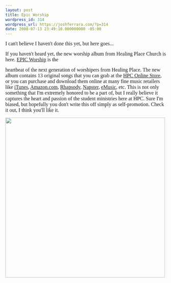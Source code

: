 ```yaml
---
layout: post
title: Epic Worship
wordpress_id: 314
wordpress_url: https://joshferrara.com/?p=314
date: 2008-07-13 23:49:10.000000000 -05:00
---
```

<span style="font-family: Times New Roman; font-size: small;"><span style="font-size: 12pt;">I can't believe I haven't done this yet, but here goes...</span></span>

<span style="font-family: Times New Roman; font-size: small;"><span style="font-size: 12pt;">If you haven't heard yet, the new worship album from Healing Place Church is here. <a href="http://www.healingplacemusic.com/epicworship/" target="_blank">EPIC Worship</a> is the</span></span>

<span style="font-family: Times New Roman; font-size: small;"><span style="font-size: 12pt;"> heartbeat of the next generation of worshipers from Healing Place. The new album contains 13 original songs that you can grab at the <a href="http://store.healingplacechurch.org/catalog/product_info.php?products_id=168&amp;osCsid=6f6vvj0tkcpeemqacslhkl0rl2" target="_blank">HPC Online Store</a>, or you can purchase and download them online at many fine music retailers like <a href="http://phobos.apple.com/WebObjects/MZStore.woa/wa/viewAlbum?id=282030213&amp;s=143441" target="_blank">iTunes</a>, <a href="http://www.amazon.com/Epic-Worship/dp/B001AUN9YI/ref=pd_bbs_1?ie=UTF8&amp;s=dmusic&amp;qid=1215630057&amp;sr=8-1" target="_blank">Amazon.com</a>, <a href="http://mp3.rhapsody.com/healingplacechurch" target="_blank">Rhapsody</a>, <a href="http://napster.com/" target="_blank">Napster</a>, <a href="http://www.emusic.com/" target="_blank">eMusic</a>, etc. This is not only something that I'm extremely honored to be a part of, but I really believe it captures the heart and passion of the student ministries here at HPC. Sure I'm biased, but hopefully you don't write this off simply as self-promotion. Check it out, I think you'll like it.</span></span>

<img style="float: center;" src="http://ecx.images-amazon.com/images/I/61AuMug99yL._SS500_.jpg" alt="" width="500" height="500" />
